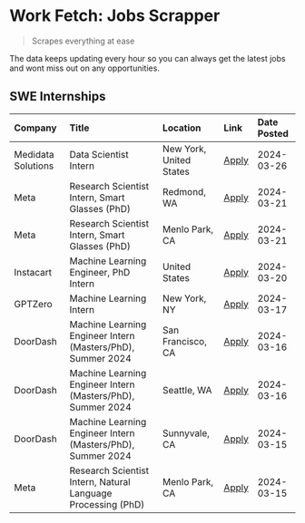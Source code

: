 # Work Fetch: Jobs Scrapper
> Scrapes everything at ease

The data keeps updating every hour so you can always get the latest jobs and wont miss out on any opportunities.

## SWE Internships
<!--START_SECTION:workfetch-->
| Company            | Title                                                        | Location                | Link                                                                                                                                                                                                                                                                     | Date Posted   |
|:-------------------|:-------------------------------------------------------------|:------------------------|:-------------------------------------------------------------------------------------------------------------------------------------------------------------------------------------------------------------------------------------------------------------------------|:--------------|
| Medidata Solutions | Data Scientist Intern                                        | New York, United States | [Apply](https://www.linkedin.com/jobs/view/data-scientist-intern-at-medidata-solutions-3810253704?refId=WgsVSZtfgLG7LRawj%2Fkuqg%3D%3D&trackingId=jutQXHrhput2RVRCdisANg%3D%3D&position=11&pageNum=0&trk=public_jobs_jserp-result_search-card)                           | 2024-03-26    |
| Meta               | Research Scientist Intern, Smart Glasses (PhD)               | Redmond, WA             | [Apply](https://www.linkedin.com/jobs/view/research-scientist-intern-smart-glasses-phd-at-meta-3811304794?refId=WgsVSZtfgLG7LRawj%2Fkuqg%3D%3D&trackingId=IsVPwd4mQ8Kxto%2F6IonFdg%3D%3D&position=9&pageNum=0&trk=public_jobs_jserp-result_search-card)                  | 2024-03-21    |
| Meta               | Research Scientist Intern, Smart Glasses (PhD)               | Menlo Park, CA          | [Apply](https://www.linkedin.com/jobs/view/research-scientist-intern-smart-glasses-phd-at-meta-3811308332?refId=WgsVSZtfgLG7LRawj%2Fkuqg%3D%3D&trackingId=hiDRvej7GNz1km3v6e08ow%3D%3D&position=13&pageNum=0&trk=public_jobs_jserp-result_search-card)                   | 2024-03-21    |
| Instacart          | Machine Learning Engineer, PhD Intern                        | United States           | [Apply](https://www.linkedin.com/jobs/view/machine-learning-engineer-phd-intern-at-instacart-3815634369?refId=WgsVSZtfgLG7LRawj%2Fkuqg%3D%3D&trackingId=QosZllo3wJyNPdnkAfSyTA%3D%3D&position=5&pageNum=0&trk=public_jobs_jserp-result_search-card)                      | 2024-03-20    |
| GPTZero            | Machine Learning Intern                                      | New York, NY            | [Apply](https://www.linkedin.com/jobs/view/machine-learning-intern-at-gptzero-3860723963?refId=WgsVSZtfgLG7LRawj%2Fkuqg%3D%3D&trackingId=ITaoXbAVkJ0U3F6imor%2B5A%3D%3D&position=10&pageNum=0&trk=public_jobs_jserp-result_search-card)                                  | 2024-03-17    |
| DoorDash           | Machine Learning Engineer Intern (Masters/PhD), Summer 2024  | San Francisco, CA       | [Apply](https://www.linkedin.com/jobs/view/machine-learning-engineer-intern-masters-phd-summer-2024-at-doordash-3736457737?refId=WgsVSZtfgLG7LRawj%2Fkuqg%3D%3D&trackingId=RtwAswy9BEDCuOBqMLVV%2BA%3D%3D&position=3&pageNum=0&trk=public_jobs_jserp-result_search-card) | 2024-03-16    |
| DoorDash           | Machine Learning Engineer Intern (Masters/PhD), Summer 2024  | Seattle, WA             | [Apply](https://www.linkedin.com/jobs/view/machine-learning-engineer-intern-masters-phd-summer-2024-at-doordash-3736455966?refId=WgsVSZtfgLG7LRawj%2Fkuqg%3D%3D&trackingId=O6630jMWesF2SN%2FzxrWhFw%3D%3D&position=4&pageNum=0&trk=public_jobs_jserp-result_search-card) | 2024-03-16    |
| DoorDash           | Machine Learning Engineer Intern (Masters/PhD), Summer 2024  | Sunnyvale, CA           | [Apply](https://www.linkedin.com/jobs/view/machine-learning-engineer-intern-masters-phd-summer-2024-at-doordash-3736454973?refId=WgsVSZtfgLG7LRawj%2Fkuqg%3D%3D&trackingId=Yf5fuweLBdE%2BRrXtbUkEDQ%3D%3D&position=2&pageNum=0&trk=public_jobs_jserp-result_search-card) | 2024-03-15    |
| Meta               | Research Scientist Intern, Natural Language Processing (PhD) | Menlo Park, CA          | [Apply](https://www.linkedin.com/jobs/view/research-scientist-intern-natural-language-processing-phd-at-meta-3858718375?refId=WgsVSZtfgLG7LRawj%2Fkuqg%3D%3D&trackingId=kaGVMyauDHIu8UMrJHlblA%3D%3D&position=12&pageNum=0&trk=public_jobs_jserp-result_search-card)     | 2024-03-15    |
<!--END_SECTION:workfetch-->
